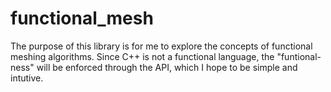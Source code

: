 # functional_mesh
The purpose of this library is for me to explore the concepts of functional meshing algorithms. Since C++ is not a functional language, the "funtional-ness" will be enforced through the API, which I hope to be simple and intutive.
